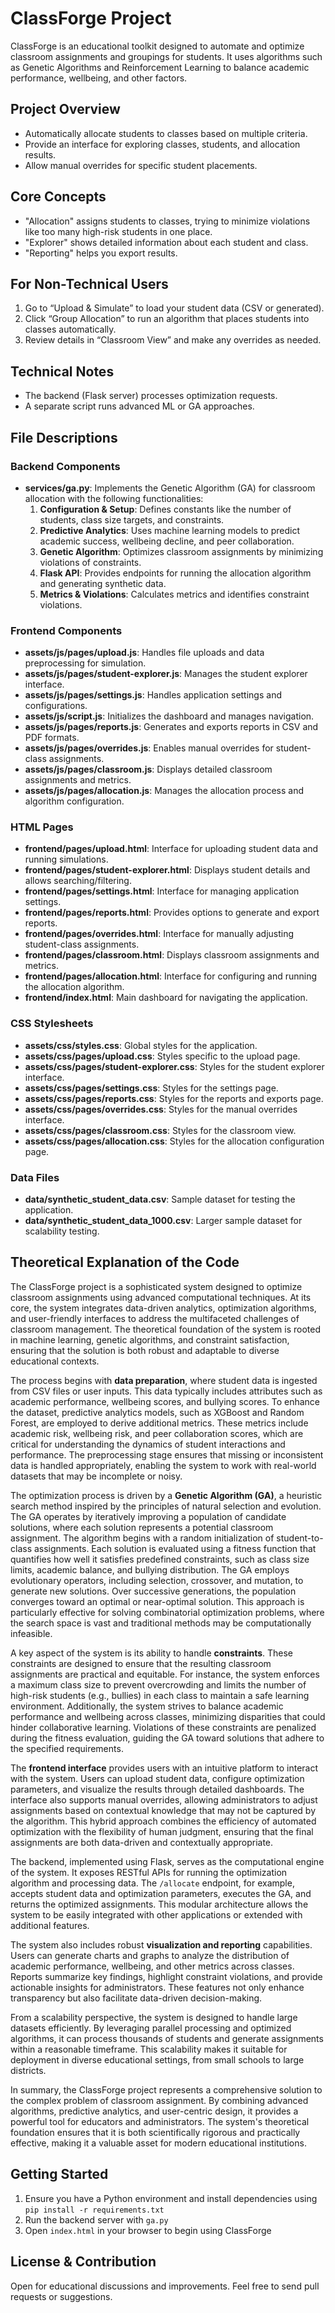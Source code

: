 # ClassForge Project

ClassForge is an educational toolkit designed to automate and optimize classroom assignments and groupings for students. It uses algorithms such as Genetic Algorithms and Reinforcement Learning to balance academic performance, wellbeing, and other factors.

## Project Overview
- Automatically allocate students to classes based on multiple criteria.  
- Provide an interface for exploring classes, students, and allocation results.  
- Allow manual overrides for specific student placements.

## Core Concepts
- "Allocation" assigns students to classes, trying to minimize violations like too many high-risk students in one place.  
- "Explorer" shows detailed information about each student and class.  
- "Reporting" helps you export results.

## For Non-Technical Users
1. Go to “Upload & Simulate” to load your student data (CSV or generated).  
2. Click “Group Allocation” to run an algorithm that places students into classes automatically.  
3. Review details in “Classroom View” and make any overrides as needed.  

## Technical Notes
- The backend (Flask server) processes optimization requests.  
- A separate script runs advanced ML or GA approaches.  

## File Descriptions

### Backend Components
- **services/ga.py**: Implements the Genetic Algorithm (GA) for classroom allocation with the following functionalities:
  1. **Configuration & Setup**: Defines constants like the number of students, class size targets, and constraints.
  2. **Predictive Analytics**: Uses machine learning models to predict academic success, wellbeing decline, and peer collaboration.
  3. **Genetic Algorithm**: Optimizes classroom assignments by minimizing violations of constraints.
  4. **Flask API**: Provides endpoints for running the allocation algorithm and generating synthetic data.
  5. **Metrics & Violations**: Calculates metrics and identifies constraint violations.

### Frontend Components
- **assets/js/pages/upload.js**: Handles file uploads and data preprocessing for simulation.
- **assets/js/pages/student-explorer.js**: Manages the student explorer interface.
- **assets/js/pages/settings.js**: Handles application settings and configurations.
- **assets/js/script.js**: Initializes the dashboard and manages navigation.
- **assets/js/pages/reports.js**: Generates and exports reports in CSV and PDF formats.
- **assets/js/pages/overrides.js**: Enables manual overrides for student-class assignments.
- **assets/js/pages/classroom.js**: Displays detailed classroom assignments and metrics.
- **assets/js/pages/allocation.js**: Manages the allocation process and algorithm configuration.

### HTML Pages
- **frontend/pages/upload.html**: Interface for uploading student data and running simulations.
- **frontend/pages/student-explorer.html**: Displays student details and allows searching/filtering.
- **frontend/pages/settings.html**: Interface for managing application settings.
- **frontend/pages/reports.html**: Provides options to generate and export reports.
- **frontend/pages/overrides.html**: Interface for manually adjusting student-class assignments.
- **frontend/pages/classroom.html**: Displays classroom assignments and metrics.
- **frontend/pages/allocation.html**: Interface for configuring and running the allocation algorithm.
- **frontend/index.html**: Main dashboard for navigating the application.

### CSS Stylesheets
- **assets/css/styles.css**: Global styles for the application.
- **assets/css/pages/upload.css**: Styles specific to the upload page.
- **assets/css/pages/student-explorer.css**: Styles for the student explorer interface.
- **assets/css/pages/settings.css**: Styles for the settings page.
- **assets/css/pages/reports.css**: Styles for the reports and exports page.
- **assets/css/pages/overrides.css**: Styles for the manual overrides interface.
- **assets/css/pages/classroom.css**: Styles for the classroom view.
- **assets/css/pages/allocation.css**: Styles for the allocation configuration page.

### Data Files
- **data/synthetic_student_data.csv**: Sample dataset for testing the application.
- **data/synthetic_student_data_1000.csv**: Larger sample dataset for scalability testing.

## Theoretical Explanation of the Code

The ClassForge project is a sophisticated system designed to optimize classroom assignments using advanced computational techniques. At its core, the system integrates data-driven analytics, optimization algorithms, and user-friendly interfaces to address the multifaceted challenges of classroom management. The theoretical foundation of the system is rooted in machine learning, genetic algorithms, and constraint satisfaction, ensuring that the solution is both robust and adaptable to diverse educational contexts.

The process begins with **data preparation**, where student data is ingested from CSV files or user inputs. This data typically includes attributes such as academic performance, wellbeing scores, and bullying scores. To enhance the dataset, predictive analytics models, such as XGBoost and Random Forest, are employed to derive additional metrics. These metrics include academic risk, wellbeing risk, and peer collaboration scores, which are critical for understanding the dynamics of student interactions and performance. The preprocessing stage ensures that missing or inconsistent data is handled appropriately, enabling the system to work with real-world datasets that may be incomplete or noisy.

The optimization process is driven by a **Genetic Algorithm (GA)**, a heuristic search method inspired by the principles of natural selection and evolution. The GA operates by iteratively improving a population of candidate solutions, where each solution represents a potential classroom assignment. The algorithm begins with a random initialization of student-to-class assignments. Each solution is evaluated using a fitness function that quantifies how well it satisfies predefined constraints, such as class size limits, academic balance, and bullying distribution. The GA employs evolutionary operators, including selection, crossover, and mutation, to generate new solutions. Over successive generations, the population converges toward an optimal or near-optimal solution. This approach is particularly effective for solving combinatorial optimization problems, where the search space is vast and traditional methods may be computationally infeasible.

A key aspect of the system is its ability to handle **constraints**. These constraints are designed to ensure that the resulting classroom assignments are practical and equitable. For instance, the system enforces a maximum class size to prevent overcrowding and limits the number of high-risk students (e.g., bullies) in each class to maintain a safe learning environment. Additionally, the system strives to balance academic performance and wellbeing across classes, minimizing disparities that could hinder collaborative learning. Violations of these constraints are penalized during the fitness evaluation, guiding the GA toward solutions that adhere to the specified requirements.

The **frontend interface** provides users with an intuitive platform to interact with the system. Users can upload student data, configure optimization parameters, and visualize the results through detailed dashboards. The interface also supports manual overrides, allowing administrators to adjust assignments based on contextual knowledge that may not be captured by the algorithm. This hybrid approach combines the efficiency of automated optimization with the flexibility of human judgment, ensuring that the final assignments are both data-driven and contextually appropriate.

The backend, implemented using Flask, serves as the computational engine of the system. It exposes RESTful APIs for running the optimization algorithm and processing data. The `/allocate` endpoint, for example, accepts student data and optimization parameters, executes the GA, and returns the optimized assignments. This modular architecture allows the system to be easily integrated with other applications or extended with additional features.

The system also includes robust **visualization and reporting** capabilities. Users can generate charts and graphs to analyze the distribution of academic performance, wellbeing, and other metrics across classes. Reports summarize key findings, highlight constraint violations, and provide actionable insights for administrators. These features not only enhance transparency but also facilitate data-driven decision-making.

From a scalability perspective, the system is designed to handle large datasets efficiently. By leveraging parallel processing and optimized algorithms, it can process thousands of students and generate assignments within a reasonable timeframe. This scalability makes it suitable for deployment in diverse educational settings, from small schools to large districts.

In summary, the ClassForge project represents a comprehensive solution to the complex problem of classroom assignment. By combining advanced algorithms, predictive analytics, and user-centric design, it provides a powerful tool for educators and administrators. The system's theoretical foundation ensures that it is both scientifically rigorous and practically effective, making it a valuable asset for modern educational institutions.

## Getting Started
1. Ensure you have a Python environment and install dependencies using `pip install -r requirements.txt`
2. Run the backend server with `ga.py`
3. Open `index.html` in your browser to begin using ClassForge

## License & Contribution
Open for educational discussions and improvements. Feel free to send pull requests or suggestions.

